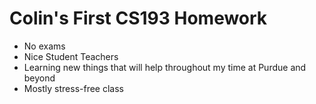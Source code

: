 # Colin's First CS193 Homework
- No exams
- Nice Student Teachers
- Learning new things that will help throughout my time at Purdue and beyond
- Mostly stress-free class
